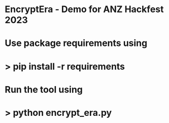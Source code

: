 # EncryptEra - Demo for ANZ Hackfest 2023

# Use package requirements using
# > pip install -r requirements

# Run the tool using
# > python encrypt_era.py